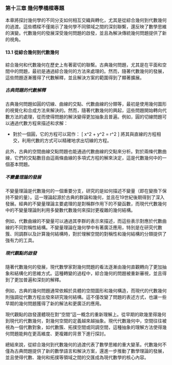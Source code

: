 ### 第十三章 幾何學橋樑專題

本章將探討幾何學的不同分支如何相互交織與轉化，尤其是從綜合幾何到代數幾何的過渡。這些橋樑不僅揭示了幾何學不同領域之間的深刻聯繫，還反映了數學思維的演變。代數幾何的發展深受幾何問題的啟發，並且為解決傳統幾何問題提供了新的視角。

#### 13.1 從綜合幾何到代數幾何

綜合幾何和代數幾何在歷史上有著密切的聯繫。古典幾何問題，尤其是在平面和空間中的問題，最初是通過綜合幾何的方法來處理的。然而，隨著代數幾何的發展，這些問題逐漸獲得了代數解釋，並且解決方案的範圍得到了顯著擴展。

##### 古典問題的代數解釋

古典幾何問題如圓的切線、曲線的交點、代數曲線的分類等，最初是使用幾何圖形的視覺化和合成方法來解決的。然而，隨著代數幾何的興起，這些問題開始轉向代數方法的處理，從而使得問題的解決變得更加抽象且普遍。例如，圓的切線問題可以通過代數方程來描述和求解：

- 對於一個圓，它的方程可以寫作：
  \[
  x^2 + y^2 = r^2
  \]
  將其與直線的方程相交，利用代數的方式可以精確地求出切線的方程。

此外，古典的空間曲線交點問題也能通過代數曲線的交點來分析。對於兩條代數曲線，它們的交點數目由這兩條曲線的多項式方程的解來決定，這是代數幾何中的一個基本問題。

##### 不變量理論的發展

不變量理論是代數幾何的一個重要分支，研究的是如何描述不變量（即在變換下保持不變的量）。這一理論起源於古典的群論和幾何，並且在19世紀後期得到了深入發展。經典的不變量理論主要處理的是對稱群作用下的不變函數，而現代代數幾何中的不變量理論則利用多變數代數幾何來探討更複雜的幾何結構。

例如，代數曲線的不變量可以通過其李群的表示來描述，而這些表示對應於代數曲線的不同對稱性結構。不變量理論在幾何學中有著廣泛應用，特別是在研究代數簇、同調群以及計算幾何結構時，對於理解空間的對稱性和幾何結構的分類提供了強有力的工具。

##### 現代觀點的啟發

隨著代數幾何的發展，現代數學家對幾何問題的看法逐漸由幾何直觀轉向了更加抽象和結構化的思維方式。這種轉變的過程中，綜合幾何的問題被重新審視，並且得到了更加普遍和深刻的解釋。

例如，古典的幾何問題通常依賴於具體的空間圖形和幾何構造，而現代的代數幾何則強調從代數方程出發來研究幾何結構。這不僅改變了問題的表述方式，也讓一些早期的幾何問題獲得了新的解法和更廣泛的應用。

現代觀點的啟發還體現在對“空間”這一概念的重新理解上。從早期的歐幾里得幾何到現代的代數幾何，對幾何空間的定義越來越抽象。現代代數幾何中，空間往往被視為一個代數對象，如代數簇、拓撲空間或同調空間，這種抽象的理解方法使得幾何問題能夠在更高維度、更複雜的背景下進行探討。

總結來說，從綜合幾何到代數幾何的過渡代表了數學思維的重大變革。代數幾何不僅為古典問題提供了新的數學語言和解決方案，還進一步推動了數學理論的發展，並且使得代數、幾何和拓撲等領域之間的交匯成為現代數學的核心內容。